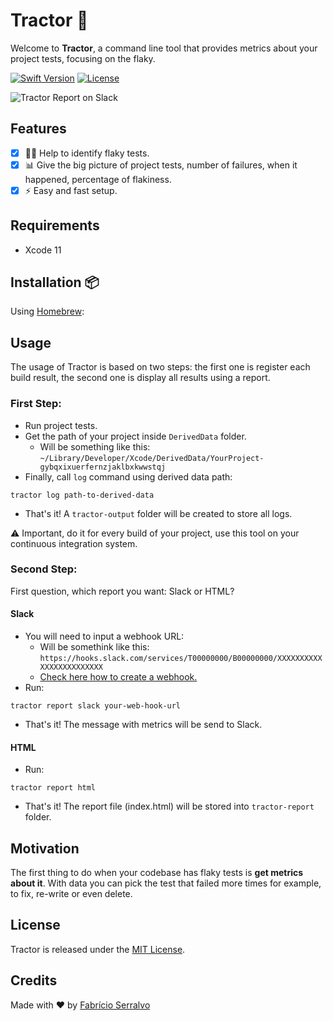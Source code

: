 # Tractor 🚜
Welcome to **Tractor**, a command line tool that provides metrics about your project tests, focusing on the flaky.

[![Swift Version][swift-image]][swift-url]
[![License][license-image]][license-url]

![Tractor Report on Slack](https://github.com/serralvo/Tractor/blob/master/tractor-report.png)

## Features
- [x] 🕵️‍♂️ Help to identify flaky tests.
- [x] 📊 Give the big picture of project tests, number of failures, when it happened, percentage of flakiness.
- [x] ⚡️ Easy and fast setup.

## Requirements
- Xcode 11 

## Installation 📦
Using [Homebrew](http://brew.sh/):

## Usage
The usage of Tractor is based on two steps: the first one is register each build result, the second one is display all results using a report.

### First Step:
- Run project tests.
- Get the path of your project inside `DerivedData` folder. 
  - Will be something like this: `~/Library/Developer/Xcode/DerivedData/YourProject-gybqxixuerfernzjaklbxkwwstqj`
- Finally, call `log` command using derived data path:

```
tractor log path-to-derived-data
```
- That's it! A `tractor-output` folder will be created to store all logs.

⚠️ Important, do it for every build of your project, use this tool on your continuous integration system.

### Second Step:
First question, which report you want: Slack or HTML?

#### Slack
- You will need to input a webhook URL:
  - Will be somethink like this: `https://hooks.slack.com/services/T00000000/B00000000/XXXXXXXXXXXXXXXXXXXXXXXX`
  - [Check here how to create a webhook.](https://api.slack.com/messaging/webhooks)
- Run: 
```
tractor report slack your-web-hook-url
```
- That's it! The message with metrics will be send to Slack.

#### HTML
- Run:
```
tractor report html
```
- That's it! The report file (index.html) will be stored into `tractor-report` folder.

## Motivation
The first thing to do when your codebase has flaky tests is **get metrics about it**. With data you can pick the test that failed more times for example, to fix, re-write or even delete. 

## License
Tractor is released under the [MIT License](https://opensource.org/licenses/MIT).

## Credits
Made with ❤️ by [Fabrício Serralvo](https://twitter.com/serralvo_)

[swift-image]:https://img.shields.io/badge/swift-5.2-orange.svg
[swift-url]: https://swift.org/
[license-image]: https://img.shields.io/badge/License-MIT-blue.svg
[license-url]: LICENSE

